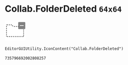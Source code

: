 # Collab.FolderDeleted `64x64`
<img src="/img/Collab.FolderDeleted.png" width=64 height=64>

``` CSharp
EditorGUIUtility.IconContent("Collab.FolderDeleted")
```
```
735796692002808257
```
